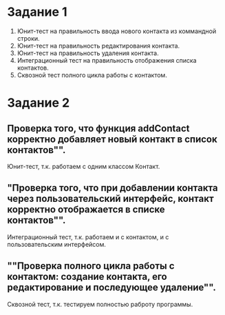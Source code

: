 # Задание 1
1. Юнит-тест на правильность ввода нового контакта из коммандной строки.
2. Юнит-тест на правильность редактирования контакта.
3. Юнит-тест на правильность удаления контакта.
4. Интеграционный тест на правильность отображения списка контактов.
5. Сквозной тест полного цикла работы с контактом.

# Задание 2
## Проверка того, что функция addContact корректно добавляет новый контакт в список контактов"".
Юнит-тест, т.к. работаем с одним классом Контакт.
## "Проверка того, что при добавлении контакта через пользовательский интерфейс, контакт корректно отображается в списке контактов"".
Интеграционный тест, т.к. работаем и с контактом, и с пользовательским интерфейсом.
## ""Проверка полного цикла работы с контактом: создание контакта, его редактирование и последующее удаление"".
Сквозной тест, т.к. тестируем полностью раброту программы.